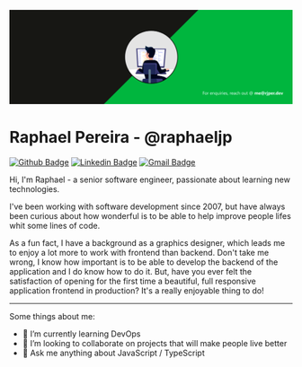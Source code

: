 [![Social Banner for rjper](https://github.com/raphaeljp/raphaeljp/raw/master/assets/github_gif.gif)](https://rjper.dev)

# Raphael Pereira - @raphaeljp

[![Github Badge](https://img.shields.io/badge/-Github-000?style=flat-square&logo=Github&logoColor=white&link=https://github.com/raphaeljp)](https://github.com/raphaeljp)
[![Linkedin Badge](https://img.shields.io/badge/-LinkedIn-blue?style=flat-square&logo=Linkedin&logoColor=white&link=https://www.linkedin.com/in/rjper/)](https://www.linkedin.com/in/rjper/)
[![Gmail Badge](https://img.shields.io/badge/-Gmail-c14438?style=flat-square&logo=Gmail&logoColor=white&link=mailto:me@rjper.dev)](mailto:me@rjper.dev)
 
 
Hi, I'm Raphael - a senior software engineer, passionate about learning new technologies.

I've been working with software development since 2007, but have always been curious about how wonderful is to be able to help improve people lifes whit some lines of code.

As a fun fact, I have a background as a graphics designer, which leads me to enjoy a lot more to work with frontend than backend. Don't take me wrong, I know how important is to be able to develop the backend of the application and I do know how to do it. But, have you ever felt the satisfaction of opening for the first time a beautiful, full responsive application frontend in production? It's a really enjoyable thing to do!

---

Some things about me: 

- 🌱  I’m currently learning DevOps
- 👯  I’m looking to collaborate on projects that will make people live better
- 💬  Ask me anything about JavaScript / TypeScript
